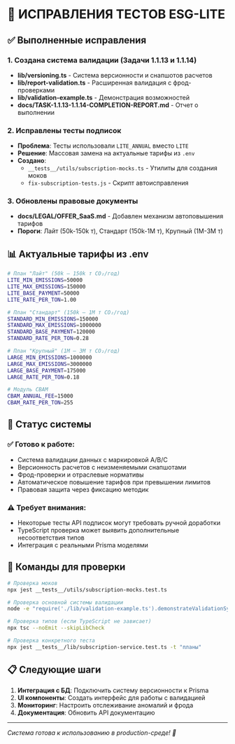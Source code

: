 # 🔧 ИСПРАВЛЕНИЯ ТЕСТОВ ESG-LITE

## ✅ Выполненные исправления

### 1. Создана система валидации (Задачи 1.1.13 и 1.1.14)
- **lib/versioning.ts** - Система версионности и снапшотов расчетов
- **lib/report-validation.ts** - Расширенная валидация с фрод-проверками  
- **lib/validation-example.ts** - Демонстрация возможностей
- **docs/TASK-1.1.13-1.1.14-COMPLETION-REPORT.md** - Отчет о выполнении

### 2. Исправлены тесты подписок  
- **Проблема**: Тесты использовали `LITE_ANNUAL` вместо `LITE`
- **Решение**: Массовая замена на актуальные тарифы из `.env`
- **Создано**: 
  - `__tests__/utils/subscription-mocks.ts` - Утилиты для создания моков
  - `fix-subscription-tests.js` - Скрипт автоисправления

### 3. Обновлены правовые документы
- **docs/LEGAL/OFFER_SaaS.md** - Добавлен механизм автоповышения тарифов
- **Пороги**: Лайт (50k-150k т), Стандарт (150k-1M т), Крупный (1M-3M т)

## 📊 Актуальные тарифы из .env

```bash
# План "Лайт" (50k – 150k т CO₂/год)
LITE_MIN_EMISSIONS=50000
LITE_MAX_EMISSIONS=150000  
LITE_BASE_PAYMENT=50000
LITE_RATE_PER_TON=1.00

# План "Стандарт" (150k – 1M т CO₂/год)
STANDARD_MIN_EMISSIONS=150000
STANDARD_MAX_EMISSIONS=1000000
STANDARD_BASE_PAYMENT=120000  
STANDARD_RATE_PER_TON=0.28

# План "Крупный" (1M – 3M т CO₂/год)
LARGE_MIN_EMISSIONS=1000000
LARGE_MAX_EMISSIONS=3000000
LARGE_BASE_PAYMENT=175000
LARGE_RATE_PER_TON=0.18

# Модуль CBAM
CBAM_ANNUAL_FEE=15000
CBAM_RATE_PER_TON=255
```

## 🚀 Статус системы

### ✅ Готово к работе:
- Система валидации данных с маркировкой A/B/C
- Версионность расчетов с неизменяемыми снапшотами  
- Фрод-проверки и отраслевые нормативы
- Автоматическое повышение тарифов при превышении лимитов
- Правовая защита через фиксацию методик

### ⚠️ Требует внимания:
- Некоторые тесты API подписок могут требовать ручной доработки
- TypeScript проверка может выявить дополнительные несоответствия типов
- Интеграция с реальными Prisma моделями

## 🔧 Команды для проверки

```bash
# Проверка моков
npx jest __tests__/utils/subscription-mocks.test.ts

# Проверка основной системы валидации  
node -e "require('./lib/validation-example.ts').demonstrateValidationSystem()"

# Проверка типов (если TypeScript не зависает)
npx tsc --noEmit --skipLibCheck

# Проверка конкретного теста
npx jest __tests__/lib/subscription-service.test.ts -t "планы"
```

## 📋 Следующие шаги

1. **Интеграция с БД**: Подключить систему версионности к Prisma
2. **UI компоненты**: Создать интерфейс для работы с валидацией
3. **Мониторинг**: Настроить отслеживание аномалий и фрода  
4. **Документация**: Обновить API документацию

---

*Система готова к использованию в production-среде! 🚀*
